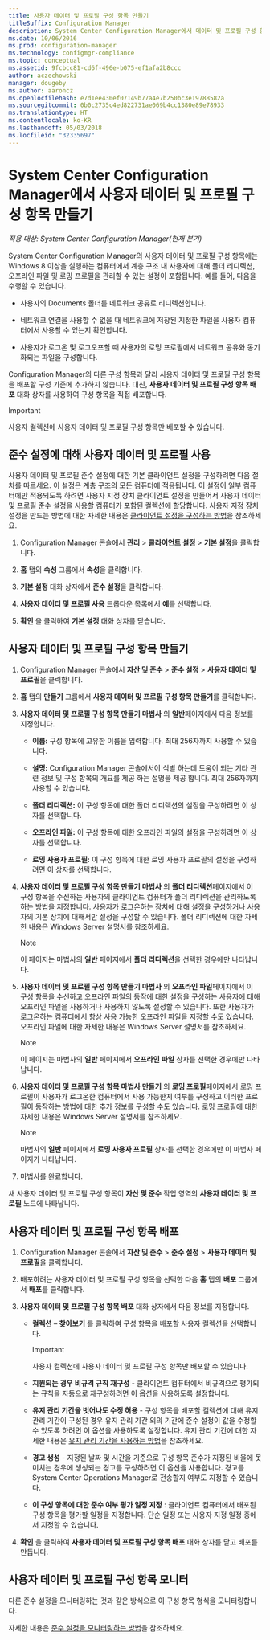 ```yaml
---
title: 사용자 데이터 및 프로필 구성 항목 만들기
titleSuffix: Configuration Manager
description: System Center Configuration Manager에서 데이터 및 프로필 구성 항목을 사용하여 폴더 리디렉션, 오프라인 파일 및 로밍 프로필을 관리할 수 있습니다.
ms.date: 10/06/2016
ms.prod: configuration-manager
ms.technology: configmgr-compliance
ms.topic: conceptual
ms.assetid: 9fcbcc81-cd6f-496e-b075-ef1afa2b8ccc
author: aczechowski
manager: dougeby
ms.author: aaroncz
ms.openlocfilehash: e7d1ee430ef07149b77a4e7b250bc3e19788582a
ms.sourcegitcommit: 0b0c2735c4ed822731ae069b4cc1380e89e78933
ms.translationtype: HT
ms.contentlocale: ko-KR
ms.lasthandoff: 05/03/2018
ms.locfileid: "32335697"
---
```

# <a name="create-user-data-and-profiles-configuration-items-in-system-center-configuration-manager"></a>System Center Configuration Manager에서 사용자 데이터 및 프로필 구성 항목 만들기

*적용 대상: System Center Configuration Manager(현재 분기)*

System Center Configuration Manager의 사용자 데이터 및 프로필 구성 항목에는 Windows 8 이상을 실행하는 컴퓨터에서 계층 구조 내 사용자에 대해 폴더 리디렉션, 오프라인 파일 및 로밍 프로필을 관리할 수 있는 설정이 포함됩니다. 예를 들어, 다음을 수행할 수 있습니다.  

-   사용자의 Documents 폴더를 네트워크 공유로 리디렉션합니다.  

-   네트워크 연결을 사용할 수 없을 때 네트워크에 저장된 지정한 파일을 사용자 컴퓨터에서 사용할 수 있는지 확인합니다.  

-   사용자가 로그온 및 로그오프할 때 사용자의 로밍 프로필에서 네트워크 공유와 동기화되는 파일을 구성합니다.  

 Configuration Manager의 다른 구성 항목과 달리 사용자 데이터 및 프로필 구성 항목을 배포할 구성 기준에 추가하지 않습니다. 대신, **사용자 데이터 및 프로필 구성 항목 배포** 대화 상자를 사용하여 구성 항목을 직접 배포합니다.  

> [!IMPORTANT]  
>  사용자 컬렉션에 사용자 데이터 및 프로필 구성 항목만 배포할 수 있습니다.  

## <a name="enable-user-data-and-profiles-for-compliance-settings"></a>준수 설정에 대해 사용자 데이터 및 프로필 사용  
 사용자 데이터 및 프로필 준수 설정에 대한 기본 클라이언트 설정을 구성하려면 다음 절차를 따르세요. 이 설정은 계층 구조의 모든 컴퓨터에 적용됩니다. 이 설정이 일부 컴퓨터에만 적용되도록 하려면 사용자 지정 장치 클라이언트 설정을 만들어서 사용자 데이터 및 프로필 준수 설정을 사용할 컴퓨터가 포함된 컬렉션에 할당합니다. 사용자 지정 장치 설정을 만드는 방법에 대한 자세한 내용은 [클라이언트 설정을 구성하는 방법](../../core/clients/deploy/configure-client-settings.md)을 참조하세요.  

1.  Configuration Manager 콘솔에서 **관리** > **클라이언트 설정** > **기본 설정**을 클릭합니다.  

4.  **홈** 탭의 **속성** 그룹에서 **속성**을 클릭합니다.  

5.  **기본 설정** 대화 상자에서 **준수 설정**을 클릭합니다.  

6.  **사용자 데이터 및 프로필 사용** 드롭다운 목록에서 **예**를 선택합니다.  

7.  **확인** 을 클릭하여 **기본 설정** 대화 상자를 닫습니다.  

## <a name="create-a-user-data-and-profiles-configuration-item"></a>사용자 데이터 및 프로필 구성 항목 만들기  

1.  Configuration Manager 콘솔에서 **자산 및 준수** > **준수 설정** > **사용자 데이터 및 프로필**을 클릭합니다.  

3.  **홈** 탭의 **만들기** 그룹에서 **사용자 데이터 및 프로필 구성 항목 만들기**를 클릭합니다.  

4.  **사용자 데이터 및 프로필 구성 항목 만들기 마법사** 의 **일반**페이지에서 다음 정보를 지정합니다.  

    -   **이름:** 구성 항목에 고유한 이름을 입력합니다. 최대 256자까지 사용할 수 있습니다.  

    -   **설명:** Configuration Manager 콘솔에서이 식별 하는데 도움이 되는 기타 관련 정보 및 구성 항목의 개요를 제공 하는 설명을 제공 합니다. 최대 256자까지 사용할 수 있습니다.  

    -   **폴더 리디렉션:** 이 구성 항목에 대한 폴더 리디렉션의 설정을 구성하려면 이 상자를 선택합니다.  

    -   **오프라인 파일:** 이 구성 항목에 대한 오프라인 파일의 설정을 구성하려면 이 상자를 선택합니다.  

    -   **로밍 사용자 프로필:** 이 구성 항목에 대한 로밍 사용자 프로필의 설정을 구성하려면 이 상자를 선택합니다.  

5.  **사용자 데이터 및 프로필 구성 항목 만들기 마법사** 의 **폴더 리디렉션**페이지에서 이 구성 항목을 수신하는 사용자의 클라이언트 컴퓨터가 폴더 리디렉션을 관리하도록 하는 방법을 지정합니다. 사용자가 로그온하는 장치에 대해 설정을 구성하거나 사용자의 기본 장치에 대해서만 설정을 구성할 수 있습니다. 폴더 리디렉션에 대한 자세한 내용은 Windows Server 설명서를 참조하세요.  

    > [!NOTE]  
    >  이 페이지는 마법사의 **일반** 페이지에서 **폴더 리디렉션**을 선택한 경우에만 나타납니다.  

6.  **사용자 데이터 및 프로필 구성 항목 만들기 마법사** 의 **오프라인 파일**페이지에서 이 구성 항목을 수신하고 오프라인 파일의 동작에 대한 설정을 구성하는 사용자에 대해 오프라인 파일을 사용하거나 사용하지 않도록 설정할 수 있습니다. 또한 사용자가 로그온하는 컴퓨터에서 항상 사용 가능한 오프라인 파일을 지정할 수도 있습니다. 오프라인 파일에 대한 자세한 내용은 Windows Server 설명서를 참조하세요.  

    > [!NOTE]  
    >  이 페이지는 마법사의 **일반** 페이지에서 **오프라인 파일** 상자를 선택한 경우에만 나타납니다.  

7.  **사용자 데이터 및 프로필 구성 항목 마법사 만들기** 의 **로밍 프로필**페이지에서 로밍 프로필이 사용자가 로그온한 컴퓨터에서 사용 가능한지 여부를 구성하고 이러한 프로필이 동작하는 방법에 대한 추가 정보를 구성할 수도 있습니다. 로밍 프로필에 대한 자세한 내용은 Windows Server 설명서를 참조하세요.  

    > [!NOTE]  
    >  마법사의 **일반** 페이지에서 **로밍 사용자 프로필** 상자를 선택한 경우에만 이 마법사 페이지가 나타납니다.  

8.  마법사를 완료합니다.  

 새 사용자 데이터 및 프로필 구성 항목이 **자산 및 준수** 작업 영역의 **사용자 데이터 및 프로필** 노드에 나타납니다.  

## <a name="deploy-a-user-data-and-profiles-configuration-item"></a>사용자 데이터 및 프로필 구성 항목 배포  

1.  Configuration Manager 콘솔에서 **자산 및 준수** > **준수 설정** > **사용자 데이터 및 프로필**을 클릭합니다.  

3.  배포하려는 사용자 데이터 및 프로필 구성 항목을 선택한 다음 **홈** 탭의 **배포** 그룹에서 **배포**를 클릭합니다.  

4.  **사용자 데이터 및 프로필 구성 항목 배포** 대화 상자에서 다음 정보를 지정합니다.  

    -   **컬렉션** – **찾아보기** 를 클릭하여 구성 항목을 배포할 사용자 컬렉션을 선택합니다.  

        > [!IMPORTANT]  
        >  사용자 컬렉션에 사용자 데이터 및 프로필 구성 항목만 배포할 수 있습니다.  

    -   **지원되는 경우 비규격 규칙 재구성** - 클라이언트 컴퓨터에서 비규격으로 평가되는 규칙을 자동으로 재구성하려면 이 옵션을 사용하도록 설정합니다.  

    -   **유지 관리 기간을 벗어나도 수정 허용** - 구성 항목을 배포할 컬렉션에 대해 유지 관리 기간이 구성된 경우 유지 관리 기간 외의 기간에 준수 설정이 값을 수정할 수 있도록 하려면 이 옵션을 사용하도록 설정합니다. 유지 관리 기간에 대한 자세한 내용은 [유지 관리 기간을 사용하는 방법](../../core/clients/manage/collections/use-maintenance-windows.md)을 참조하세요.  

    -   **경고 생성** - 지정된 날짜 및 시간을 기준으로 구성 항목 준수가 지정된 비율에 못 미치는 경우에 생성되는 경고를 구성하려면 이 옵션을 사용합니다. 경고를 System Center Operations Manager로 전송할지 여부도 지정할 수 있습니다.  

    -   **이 구성 항목에 대한 준수 여부 평가 일정 지정** : 클라이언트 컴퓨터에서 배포된 구성 항목을 평가할 일정을 지정합니다. 단순 일정 또는 사용자 지정 일정 중에서 지정할 수 있습니다.  

5.  **확인** 을 클릭하여 **사용자 데이터 및 프로필 구성 항목 배포** 대화 상자를 닫고 배포를 만듭니다.  

## <a name="monitor-a-user-data-and-profiles-configuration-item"></a>사용자 데이터 및 프로필 구성 항목 모니터  
 다른 준수 설정을 모니터링하는 것과 같은 방식으로 이 구성 항목 형식을 모니터링합니다.  

 자세한 내용은 [준수 설정을 모니터링하는 방법](../../compliance/deploy-use/monitor-compliance-settings.md)을 참조하세요.  
